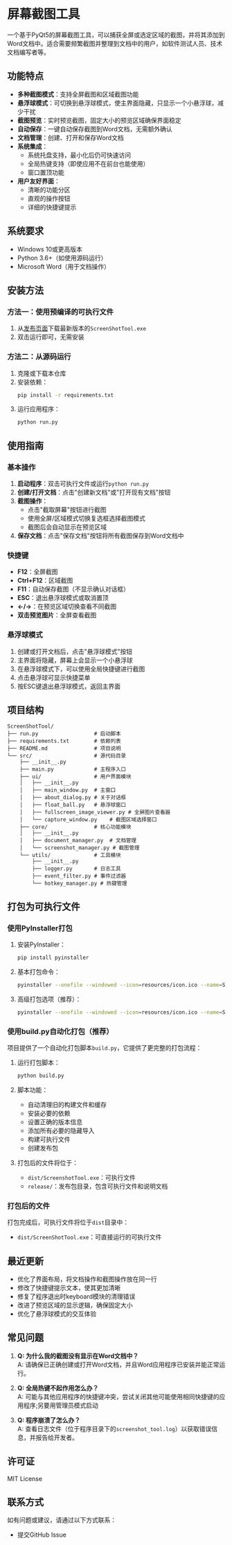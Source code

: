 # 屏幕截图工具

一个基于PyQt5的屏幕截图工具，可以捕获全屏或选定区域的截图，并将其添加到Word文档中。适合需要频繁截图并整理到文档中的用户，如软件测试人员、技术文档编写者等。

## 功能特点

- **多种截图模式**：支持全屏截图和区域截图功能
- **悬浮球模式**：可切换到悬浮球模式，使主界面隐藏，只显示一个小悬浮球，减少干扰
- **截图预览**：实时预览截图，固定大小的预览区域确保界面稳定
- **自动保存**：一键自动保存截图到Word文档，无需额外确认
- **文档管理**：创建、打开和保存Word文档
- **系统集成**：
  - 系统托盘支持，最小化后仍可快速访问
  - 全局热键支持（即使应用不在前台也能使用）
  - 窗口置顶功能
- **用户友好界面**：
  - 清晰的功能分区
  - 直观的操作按钮
  - 详细的快捷键提示

## 系统要求

- Windows 10或更高版本
- Python 3.6+（如使用源码运行）
- Microsoft Word（用于文档操作）

## 安装方法

### 方法一：使用预编译的可执行文件

1. 从[发布页面](https://github.com/yourusername/ScreenShotTool/releases)下载最新版本的`ScreenShotTool.exe`
2. 双击运行即可，无需安装

### 方法二：从源码运行

1. 克隆或下载本仓库
2. 安装依赖：
   ```bash
   pip install -r requirements.txt
   ```
3. 运行应用程序：
   ```bash
   python run.py
   ```

## 使用指南

### 基本操作

1. **启动程序**：双击可执行文件或运行`python run.py`
2. **创建/打开文档**：点击"创建新文档"或"打开现有文档"按钮
3. **截图操作**：
   - 点击"截取屏幕"按钮进行截图
   - 使用全屏/区域模式切换复选框选择截图模式
   - 截图后会自动显示在预览区域
4. **保存文档**：点击"保存文档"按钮将所有截图保存到Word文档中

### 快捷键

- **F12**：全屏截图
- **Ctrl+F12**：区域截图
- **F11**：自动保存截图（不显示确认对话框）
- **ESC**：退出悬浮球模式或取消置顶
- **←/→**：在预览区域切换查看不同截图
- **双击预览图片**：全屏查看截图

### 悬浮球模式

1. 创建或打开文档后，点击"悬浮球模式"按钮
2. 主界面将隐藏，屏幕上会显示一个小悬浮球
3. 在悬浮球模式下，可以使用全局快捷键进行截图
4. 点击悬浮球可显示快捷菜单
5. 按ESC键退出悬浮球模式，返回主界面

## 项目结构

```
ScreenShotTool/
├── run.py                  # 启动脚本
├── requirements.txt        # 依赖列表
├── README.md               # 项目说明
└── src/                    # 源代码目录
    ├── __init__.py
    ├── main.py             # 主程序入口
    ├── ui/                 # 用户界面模块
    │   ├── __init__.py
    │   ├── main_window.py  # 主窗口
    │   ├── about_dialog.py # 关于对话框
    │   ├── float_ball.py   # 悬浮球窗口
    │   ├── fullscreen_image_viewer.py # 全屏图片查看器
    │   └── capture_window.py    # 截图区域选择窗口
    ├── core/               # 核心功能模块
    │   ├── __init__.py
    │   ├── document_manager.py  # 文档管理
    │   └── screenshot_manager.py # 截图管理
    └── utils/              # 工具模块
        ├── __init__.py
        ├── logger.py       # 日志工具
        ├── event_filter.py # 事件过滤器
        └── hotkey_manager.py # 热键管理
```

## 打包为可执行文件

### 使用PyInstaller打包

1. 安装PyInstaller：
   ```bash
   pip install pyinstaller
   ```

2. 基本打包命令：
   ```bash
   pyinstaller --onefile --windowed --icon=resources/icon.ico --name=ScreenShotTool run.py
   ```

3. 高级打包选项（推荐）：
   ```bash
   pyinstaller --onefile --windowed --icon=resources/icon.ico --name=ScreenShotTool --clean --noconfirm --add-data "resources;resources" run.py
   ```

### 使用build.py自动化打包（推荐）

项目提供了一个自动化打包脚本`build.py`，它提供了更完整的打包流程：

1. 运行打包脚本：
   ```bash
   python build.py
   ```

2. 脚本功能：
   - 自动清理旧的构建文件和缓存
   - 安装必要的依赖
   - 设置正确的版本信息
   - 添加所有必要的隐藏导入
   - 构建可执行文件
   - 创建发布包

3. 打包后的文件将位于：
   - `dist/ScreenshotTool.exe`：可执行文件
   - `release/`：发布包目录，包含可执行文件和说明文档

### 打包后的文件

打包完成后，可执行文件将位于`dist`目录中：
- `dist/ScreenShotTool.exe`：可直接运行的可执行文件

## 最近更新

- 优化了界面布局，将文档操作和截图操作放在同一行
- 修改了快捷键提示文本，使其更加清晰
- 修复了程序退出时keyboard模块的清理错误
- 改进了预览区域的显示逻辑，确保固定大小
- 优化了悬浮球模式的交互体验

## 常见问题

1. **Q: 为什么我的截图没有显示在Word文档中？**  
   A: 请确保已正确创建或打开Word文档，并且Word应用程序已安装并能正常运行。

2. **Q: 全局热键不起作用怎么办？**  
   A: 可能与其他应用程序的快捷键冲突，尝试关闭其他可能使用相同快捷键的应用程序;另要用管理员模式启动

3. **Q: 程序崩溃了怎么办？**  
   A: 查看日志文件（位于程序目录下的`screenshot_tool.log`）以获取错误信息，并报告给开发者。

## 许可证

MIT License

## 联系方式

如有问题或建议，请通过以下方式联系：
- 提交GitHub Issue